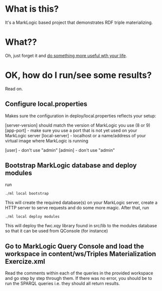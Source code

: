 # What is this?

It's a MarkLogic based project that demonstrates RDF triple materializing.

# What??

Oh, just forget it and [do something more useful wth your life](http://lifehacker.com/how-sex-and-masturbation-affects-your-workouts-1788422698).

# OK, how do I run/see some results?

Read on.

## Configure local.properties

Makes sure the configuration in deploy/local.properties reflects your setup:

[server-version] should match the version of MarkLogic you use (8 or 9)
[app-port] - make sure you use a port that is not yet used on your MarkLogic server
[local-server] - localhost or a name/address of your virtual image where MarkLogic is running

[user] - don't use "admin"
[admin] - don't use "admin"
 
## Bootstrap MarkLogic database and deploy modules

run

`./ml local bootstrap`

This will create the required database(s) on your MarkLogic server, create a HTTP server to serve requests and do some more magic.
After that, run

`./ml local deploy modules`

This will deploy the fwc.xqy library found in src/lib to the modules database so that it can be used from QConsole (for instance)

## Go to MarkLogic Query Console and load the workspace in content/ws/Triples Materialization Exercize.xml

Read the comments within each of the queries in the provided workspace and go step by step through them. 
If there was no error, you should be to run the SPARQL queries i.e. they should all return results.
